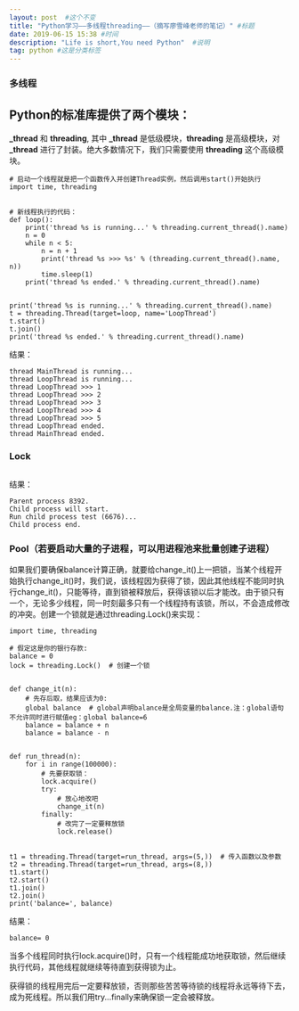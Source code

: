 ```yaml
---
layout: post  #这个不变
title: "Python学习——多线程threading——（摘写廖雪峰老师的笔记）" #标题
date: 2019-06-15 15:38 #时间
description: "Life is short,You need Python"  #说明
tag: python #这是分类标签
---
```


### 多线程
## Python的标准库提供了两个模块：
**_thread** 和 **threading**, 其中 **_thread** 是低级模块，**threading** 是高级模块，对 **_thread** 进行了封装。绝大多数情况下，我们只需要使用 **threading** 这个高级模块。
```
# 启动一个线程就是把一个函数传入并创建Thread实例，然后调用start()开始执行
import time, threading


# 新线程执行的代码：
def loop():
    print('thread %s is running...' % threading.current_thread().name)
    n = 0
    while n < 5:
        n = n + 1
        print('thread %s >>> %s' % (threading.current_thread().name, n))
        time.sleep(1)
    print('thread %s ended.' % threading.current_thread().name)


print('thread %s is running...' % threading.current_thread().name)
t = threading.Thread(target=loop, name='LoopThread')
t.start()
t.join()
print('thread %s ended.' % threading.current_thread().name)
```
结果：
```
thread MainThread is running...
thread LoopThread is running...
thread LoopThread >>> 1
thread LoopThread >>> 2
thread LoopThread >>> 3
thread LoopThread >>> 4
thread LoopThread >>> 5
thread LoopThread ended.
thread MainThread ended.
```
### Lock

```

```
结果：
```
Parent process 8392.
Child process will start.
Run child process test (6676)...
Child process end.
```

### Pool（若要启动大量的子进程，可以用进程池来批量创建子进程）
如果我们要确保balance计算正确，就要给change_it()上一把锁，当某个线程开始执行change_it()时，我们说，该线程因为获得了锁，因此其他线程不能同时执行change_it()，只能等待，直到锁被释放后，获得该锁以后才能改。由于锁只有一个，无论多少线程，同一时刻最多只有一个线程持有该锁，所以，不会造成修改的冲突。创建一个锁就是通过threading.Lock()来实现：
```
import time, threading

# 假定这是你的银行存款:
balance = 0
lock = threading.Lock()  # 创建一个锁


def change_it(n):
    # 先存后取，结果应该为0:
    global balance  # global声明balance是全局变量的balance.注：global语句不允许同时进行赋值eg：global balance=6
    balance = balance + n
    balance = balance - n


def run_thread(n):
    for i in range(100000):
        # 先要获取锁：
        lock.acquire()
        try:
            # 放心地改吧
            change_it(n)
        finally:
            # 改完了一定要释放锁
            lock.release()


t1 = threading.Thread(target=run_thread, args=(5,))  # 传入函数以及参数
t2 = threading.Thread(target=run_thread, args=(8,))
t1.start()
t2.start()
t1.join()
t2.join()
print('balance=', balance)
```
结果：
```
balance= 0
```
当多个线程同时执行lock.acquire()时，只有一个线程能成功地获取锁，然后继续执行代码，其他线程就继续等待直到获得锁为止。

获得锁的线程用完后一定要释放锁，否则那些苦苦等待锁的线程将永远等待下去，成为死线程。所以我们用try...finally来确保锁一定会被释放。
